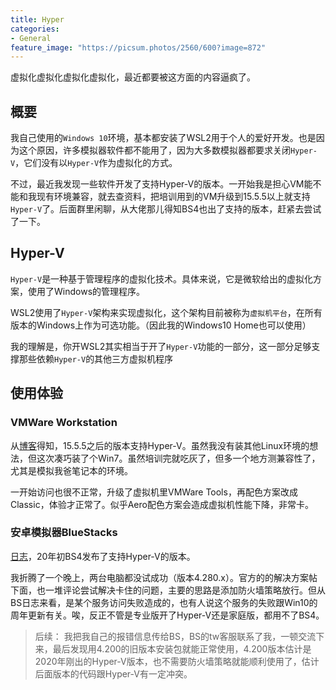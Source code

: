 ```yaml
---
title: Hyper
categories:
- General
feature_image: "https://picsum.photos/2560/600?image=872"
---
```


虚拟化虚拟化虚拟化虚拟化，最近都要被这方面的内容逼疯了。


## 概要

我自己使用的`Windows 10`环境，基本都安装了WSL2用于个人的爱好开发。也是因为这个原因，许多模拟器软件都不能用了，因为大多数模拟器都要求关闭`Hyper-V`，它们没有以`Hyper-V`作为虚拟化的方式。

不过，最近我发现一些软件开发了支持Hyper-V的版本。一开始我是担心VM能不能和我现有环境兼容，就去查资料，把培训用到的VM升级到15.5.5以上就支持`Hyper-V`了。后面群里闲聊，从大佬那儿得知BS4也出了支持的版本，赶紧去尝试了一下。

## Hyper-V

`Hyper-V`是一种基于管理程序的虚拟化技术。具体来说，它是微软给出的虚拟化方案，使用了Windows的管理程序。

WSL2使用了`Hyper-V`架构来实现虚拟化，这个架构目前被称为`虚拟机平台`，在所有版本的Windows上作为可选功能。（因此我的Windows10 Home也可以使用）

我的理解是，你开WSL2其实相当于开了`Hyper-V`功能的一部分，这一部分足够支撑那些依赖`Hyper-V`的其他三方虚拟机程序

## 使用体验

### VMWare Workstation

从[博客](https://blogs.vmware.com/workstation/2020/05/vmware-workstation-now-supports-hyper-v-mode.html)得知，15.5.5之后的版本支持Hyper-V。虽然我没有装其他Linux环境的想法，但这次凑巧装了个Win7。虽然培训完就吃灰了，但多一个地方测兼容性了，尤其是模拟我爸笔记本的环境。

一开始访问也很不正常，升级了虚拟机里VMWare Tools，再配色方案改成Classic，体验才正常了。似乎Aero配色方案会造成虚拟机性能下降，非常卡。

### 安卓模拟器BlueStacks

[日志](https://support.bluestacks.com/hc/en-us/articles/360041390952-How-to-use-BlueStacks-4-on-Windows-10-with-Hyper-V-enabled)，20年初BS4发布了支持Hyper-V的版本。

我折腾了一个晚上，两台电脑都没试成功（版本4.280.x）。官方的的解决方案帖下面，也一堆评论尝试解决卡住的问题，主要的思路是添加防火墙策略放行。但从BS日志来看，是某个服务访问失败造成的，也有人说这个服务的失败跟Win10的周年更新有关。唉，反正不管是专业版开了Hyper-V还是家庭版，都用不了BS4。

> 后续：
> 我把我自己的报错信息传给BS，BS的tw客服联系了我，一顿交流下来，最后发现用4.200的旧版本安装包就能正常使用，4.200版本估计是2020年刚出的Hyper-V版本，也不需要防火墙策略就能顺利使用了，估计后面版本的代码跟Hyper-V有一定冲突。